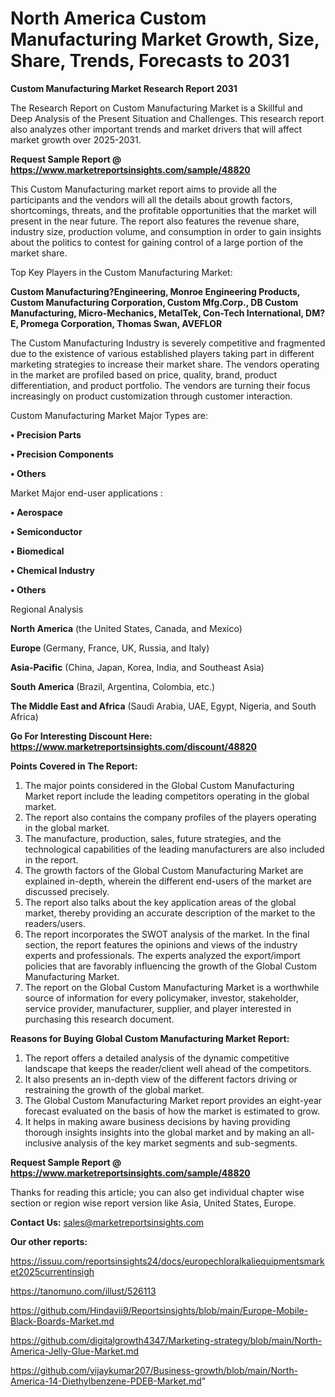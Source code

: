 # North America Custom Manufacturing Market Growth, Size, Share, Trends, Forecasts to 2031

<strong>Custom Manufacturing Market Research Report 2031</strong>

The Research Report on Custom Manufacturing Market is a Skillful and Deep Analysis of the Present Situation and Challenges. This research report also analyzes other important trends and market drivers that will affect market growth over 2025-2031.

<strong>Request Sample Report @ <a href=https://www.marketreportsinsights.com/sample/48820>https://www.marketreportsinsights.com/sample/48820</a></strong>

This Custom Manufacturing market report aims to provide all the participants and the vendors will all the details about growth factors, shortcomings, threats, and the profitable opportunities that the market will present in the near future. The report also features the revenue share, industry size, production volume, and consumption in order to gain insights about the politics to contest for gaining control of a large portion of the market share.

Top Key Players in the Custom Manufacturing Market:

<strong>Custom Manufacturing?Engineering, Monroe Engineering Products, Custom Manufacturing Corporation, Custom Mfg.Corp., DB Custom Manufacturing, Micro-Mechanics, MetalTek, Con-Tech International, DM?E, Promega Corporation, Thomas Swan, AVEFLOR</strong>

The Custom Manufacturing Industry is severely competitive and fragmented due to the existence of various established players taking part in different marketing strategies to increase their market share. The vendors operating in the market are profiled based on price, quality, brand, product differentiation, and product portfolio. The vendors are turning their focus increasingly on product customization through customer interaction.

Custom Manufacturing Market Major Types are:

<strong>•  Precision Parts

•  Precision Components

•  Others</strong>

Market Major end-user applications :

<strong>•  Aerospace

•  Semiconductor

•  Biomedical

•  Chemical Industry

•  Others</strong>

Regional Analysis

</u><strong><b>North America</b></strong> (the United States, Canada, and Mexico)

<strong><b>Europe </b></strong>(Germany, France, UK, Russia, and Italy)

<strong><b>Asia-Pacific</b></strong> (China, Japan, Korea, India, and Southeast Asia)

<strong><b>South America</b></strong> (Brazil, Argentina, Colombia, etc.)

<strong><b>The Middle East and Africa</b></strong> (Saudi Arabia, UAE, Egypt, Nigeria, and South Africa)

<strong>Go For Interesting Discount Here: <a href=https://www.marketreportsinsights.com/discount/48820>https://www.marketreportsinsights.com/discount/48820</a></strong>

<strong>Points Covered in The Report:</strong>
<ol>
  <li>The major points considered in the Global Custom Manufacturing Market report include the leading competitors operating in the global market.</li>
  <li>The report also contains the company profiles of the players operating in the global market.</li>
  <li>The manufacture, production, sales, future strategies, and the technological capabilities of the leading manufacturers are also included in the report.</li>
  <li>The growth factors of the Global Custom Manufacturing Market are explained in-depth, wherein the different end-users of the market are discussed precisely.</li>
  <li>The report also talks about the key application areas of the global market, thereby providing an accurate description of the market to the readers/users.</li>
  <li>The report incorporates the SWOT analysis of the market. In the final section, the report features the opinions and views of the industry experts and professionals. The experts analyzed the export/import policies that are favorably influencing the growth of the Global Custom Manufacturing Market.</li>
  <li>The report on the Global Custom Manufacturing Market is a worthwhile source of information for every policymaker, investor, stakeholder, service provider, manufacturer, supplier, and player interested in purchasing this research document.</li>
</ol>
<strong>Reasons for Buying Global Custom Manufacturing Market Report:</strong>

<ol>
  <li>The report offers a detailed analysis of the dynamic competitive landscape that keeps the reader/client well ahead of the competitors.</li>
  <li>It also presents an in-depth view of the different factors driving or restraining the growth of the global market.</li>
  <li>The Global Custom Manufacturing Market report provides an eight-year forecast evaluated on the basis of how the market is estimated to grow.</li>
  <li>It helps in making aware business decisions by having providing thorough insights insights into the global market and by making an all-inclusive analysis of the key market segments and sub-segments.</li>
</ol>
<strong>Request Sample Report @ <a href=https://www.marketreportsinsights.com/sample/48820>https://www.marketreportsinsights.com/sample/48820</a></strong>


Thanks for reading this article; you can also get individual chapter wise section or region wise report version like Asia, United States, Europe.

<strong>Contact Us:</strong>
sales@marketreportsinsights.com

<strong>Our other reports:</strong>

<a href=https://issuu.com/reportsinsights24/docs/europechloralkaliequipmentsmarket2025currentinsigh>https://issuu.com/reportsinsights24/docs/europechloralkaliequipmentsmarket2025currentinsigh</a>

<a href=https://tanomuno.com/illust/526113>https://tanomuno.com/illust/526113</a>

<a href=https://github.com/Hindavii9/Reportsinsights/blob/main/Europe-Mobile-Black-Boards-Market.md>https://github.com/Hindavii9/Reportsinsights/blob/main/Europe-Mobile-Black-Boards-Market.md</a>

<a href=https://github.com/digitalgrowth4347/Marketing-strategy/blob/main/North-America-Jelly-Glue-Market.md>https://github.com/digitalgrowth4347/Marketing-strategy/blob/main/North-America-Jelly-Glue-Market.md</a>

<a href=https://github.com/vijaykumar207/Business-growth/blob/main/North-America-14-Diethylbenzene-PDEB-Market.md>https://github.com/vijaykumar207/Business-growth/blob/main/North-America-14-Diethylbenzene-PDEB-Market.md</a>"
